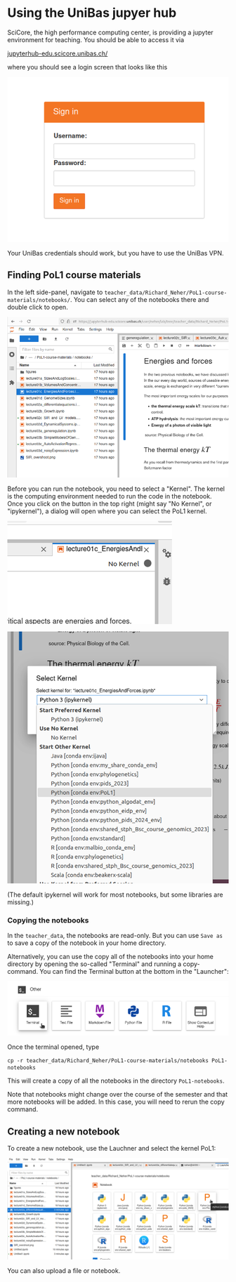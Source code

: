 # Using the UniBas jupyer hub

SciCore, the high performance computing center, is providing a jupyter environment for teaching. You should be able to access it via

[jupyterhub-edu.scicore.unibas.ch/](https://jupyterhub-edu.scicore.unibas.ch/)

where you should see a login screen that looks like this

![login_screen](figures/jupyterhub_login.png)

Your UniBas credentials should work, but you have to use the UniBas VPN.

## Finding PoL1 course materials

In the left side-panel, navigate to `teacher_data/Richard_Neher/PoL1-course-materials/notebooks/`. You can select any of the notebooks there and double click to open.

![login_screen](figures/jupyterhub_notebook_selection.png)

Before you can run the notebook, you need to select a "Kernel". The kernel is the computing environment needed to run the code in the notebook. Once you click on the button in the top right (might say "No Kernel", or "ipykernel"), a dialog will open where you can select the PoL1 kernel.

![login_screen](figures/jupyterhub_kernel.png)


![login_screen](figures/jupyterhub_kernel_selection.png)

(The default ipykernel will work for most notebooks, but some libraries are missing.)

### Copying the notebooks

In the `teacher_data`, the notebooks are read-only. But you can use `Save as` to save a copy of the notebook in your home directory.

Alternatively, you can use the copy all of the notebooks into your home directory by opening the so-called "Terminal" and running a copy-command. You can find the Terminal button at the bottom in the "Launcher":

![login_screen](figures/jupyterhub_open_terminal.png)

Once the terminal opened, type
```
cp -r teacher_data/Richard_Neher/PoL1-course-materials/notebooks PoL1-notebooks
```
This will create a copy of all the notebooks in the directory `PoL1-notebooks`.

Note that notebooks might change over the course of the semester and that more notebooks will be added. In this case, you will need to rerun the copy command.

## Creating a new notebook

To create a new notebook, use the Lauchner and select the kernel PoL1:

![login_screen](figures/jupyterhub_new_notebook.png)

You can also upload a file or notebook.


